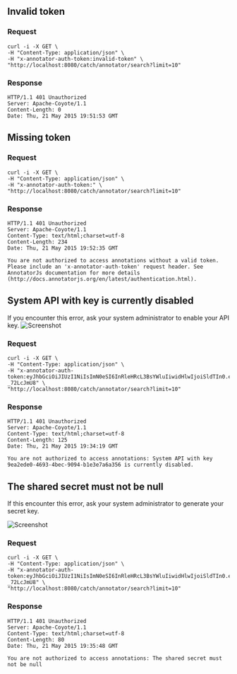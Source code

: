 ## Invalid token

### Request 
```
curl -i -X GET \
-H "Content-Type: application/json" \
-H "x-annotator-auth-token:invalid-token" \
"http://localhost:8080/catch/annotator/search?limit=10"
```
### Response
```
HTTP/1.1 401 Unauthorized
Server: Apache-Coyote/1.1
Content-Length: 0
Date: Thu, 21 May 2015 19:51:53 GMT

```

## Missing token

### Request 
```
curl -i -X GET \
-H "Content-Type: application/json" \
-H "x-annotator-auth-token:" \
"http://localhost:8080/catch/annotator/search?limit=10"
```
### Response
```
HTTP/1.1 401 Unauthorized
Server: Apache-Coyote/1.1
Content-Type: text/html;charset=utf-8
Content-Length: 234
Date: Thu, 21 May 2015 19:52:35 GMT

You are not authorized to access annotations without a valid token. Please include an 'x-annotator-auth-token' request header. See AnnotatorJs documentation for more details (http://docs.annotatorjs.org/en/latest/authentication.html).
```

## System API with key <api-key> is currently disabled
If you encounter this error, ask your system administrator to enable your API key. 
![Screenshot](/img/disabled-api-key.png)

### Request
```
curl -i -X GET \
-H "Content-Type: application/json" \
-H "x-annotator-auth-token:eyJhbGciOiJIUzI1NiIsImN0eSI6InRleHRcL3BsYWluIiwidHlwIjoiSldTIn0.eyJjb25zdW1lcktleSI6IjllYTJlZGUwLTQ2OTMtNGJlYy05MDk0LWIxZTNlN2E2YTM1NiIsImlzc3VlZEF0IjoiMjAxNS0wNS0wOFQwODoxMjoxOCswMDAwIiwidXNlcklkIjoiYWRtaW4iLCJqdGkiOiJiMjgxYzNmMy00YTg1LTQ3OWQtYWZlMS1mNTVmOTgyOGVmOWIiLCJ0dGwiOjg2NDAwLCJpYXQiOjE0MzExMTU5Mzh9.AduJJX_VijIEKUQ5WO_Ofu6tCURQZ67mf-_72LcJmU8" \
"http://localhost:8080/catch/annotator/search?limit=10"
```
### Response

```
HTTP/1.1 401 Unauthorized
Server: Apache-Coyote/1.1
Content-Type: text/html;charset=utf-8
Content-Length: 125
Date: Thu, 21 May 2015 19:34:19 GMT

You are not authorized to access annotations: System API with key 9ea2ede0-4693-4bec-9094-b1e3e7a6a356 is currently disabled.
```

## The shared secret must not be null
If this encounter this error, ask your system administrator to generate your secret key. 

![Screenshot](/img/secret-key-cannot-be-null.png)

### Request 
```
curl -i -X GET \
-H "Content-Type: application/json" \
-H "x-annotator-auth-token:eyJhbGciOiJIUzI1NiIsImN0eSI6InRleHRcL3BsYWluIiwidHlwIjoiSldTIn0.eyJjb25zdW1lcktleSI6IjllYTJlZGUwLTQ2OTMtNGJlYy05MDk0LWIxZTNlN2E2YTM1NiIsImlzc3VlZEF0IjoiMjAxNS0wNS0wOFQwODoxMjoxOCswMDAwIiwidXNlcklkIjoiYWRtaW4iLCJqdGkiOiJiMjgxYzNmMy00YTg1LTQ3OWQtYWZlMS1mNTVmOTgyOGVmOWIiLCJ0dGwiOjg2NDAwLCJpYXQiOjE0MzExMTU5Mzh9.AduJJX_VijIEKUQ5WO_Ofu6tCURQZ67mf-_72LcJmU8" \
"http://localhost:8080/catch/annotator/search?limit=10"

```

### Response
```
HTTP/1.1 401 Unauthorized
Server: Apache-Coyote/1.1
Content-Type: text/html;charset=utf-8
Content-Length: 80
Date: Thu, 21 May 2015 19:35:48 GMT

You are not authorized to access annotations: The shared secret must not be null
```

